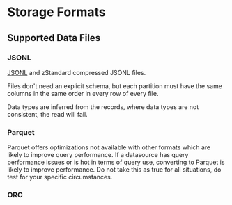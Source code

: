 # Storage Formats

## Supported Data Files

### JSONL

[JSONL](https://jsonlines.org/) and zStandard compressed JSONL files.

Files don't need an explicit schema, but each partition must have the same columns
in the same order in every row of every file.

Data types are inferred from the records, where data types are not consistent, the read will fail.

### Parquet

Parquet offers optimizations not available with other formats which are likely to
improve query performance. If a datasource has query performance issues or is
hot in terms of query use, converting to Parquet is likely to improve performance.
Do not take this as true for all situations, do test for your specific circumstances.

### ORC

